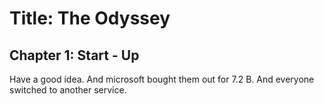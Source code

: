 # Title: The Odyssey

## Chapter 1: Start - Up
Have a good idea. And microsoft bought them out for 7.2 B.
And everyone switched to another service.
